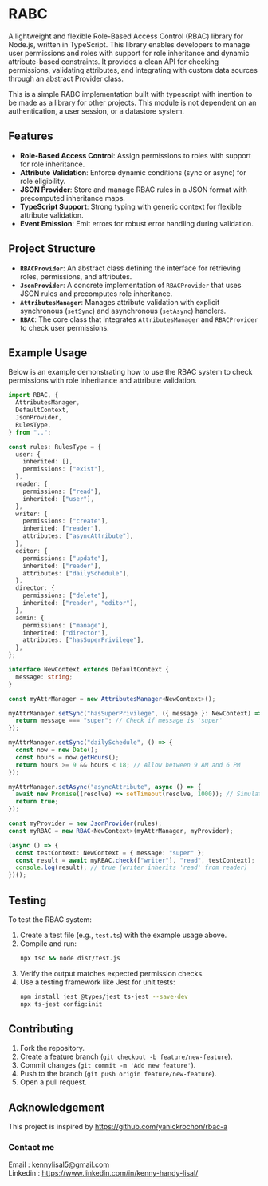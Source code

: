 # RABC

A lightweight and flexible Role-Based Access Control (RBAC) library for Node.js, written in TypeScript. This library enables developers to manage user permissions and roles with support for role inheritance and dynamic attribute-based constraints. It provides a clean API for checking permissions, validating attributes, and integrating with custom data sources through an abstract Provider class.

This is a simple RABC implementation built with typescript with inention to be made as a library for other projects. This module is not dependent on an authentication, a user session, or a datastore system.

## Features

- **Role-Based Access Control**: Assign permissions to roles with support for role inheritance.
- **Attribute Validation**: Enforce dynamic conditions (sync or async) for role eligibility.
- **JSON Provider**: Store and manage RBAC rules in a JSON format with precomputed inheritance maps.
- **TypeScript Support**: Strong typing with generic context for flexible attribute validation.
- **Event Emission**: Emit errors for robust error handling during validation.

## Project Structure

- **`RBACProvider`**: An abstract class defining the interface for retrieving roles, permissions, and attributes.
- **`JsonProvider`**: A concrete implementation of `RBACProvider` that uses JSON rules and precomputes role inheritance.
- **`AttributesManager`**: Manages attribute validation with explicit synchronous (`setSync`) and asynchronous (`setAsync`) handlers.
- **`RBAC`**: The core class that integrates `AttributesManager` and `RBACProvider` to check user permissions.

## Example Usage

Below is an example demonstrating how to use the RBAC system to check permissions with role inheritance and attribute validation.

```typescript
import RBAC, {
  AttributesManager,
  DefaultContext,
  JsonProvider,
  RulesType,
} from "..";

const rules: RulesType = {
  user: {
    inherited: [],
    permissions: ["exist"],
  },
  reader: {
    permissions: ["read"],
    inherited: ["user"],
  },
  writer: {
    permissions: ["create"],
    inherited: ["reader"],
    attributes: ["asyncAttribute"],
  },
  editor: {
    permissions: ["update"],
    inherited: ["reader"],
    attributes: ["dailySchedule"],
  },
  director: {
    permissions: ["delete"],
    inherited: ["reader", "editor"],
  },
  admin: {
    permissions: ["manage"],
    inherited: ["director"],
    attributes: ["hasSuperPrivilege"],
  },
};

interface NewContext extends DefaultContext {
  message: string;
}

const myAttrManager = new AttributesManager<NewContext>();

myAttrManager.setSync("hasSuperPrivilege", ({ message }: NewContext) => {
  return message === "super"; // Check if message is 'super'
});

myAttrManager.setSync("dailySchedule", () => {
  const now = new Date();
  const hours = now.getHours();
  return hours >= 9 && hours < 18; // Allow between 9 AM and 6 PM
});

myAttrManager.setAsync("asyncAttribute", async () => {
  await new Promise((resolve) => setTimeout(resolve, 1000)); // Simulate async check
  return true;
});

const myProvider = new JsonProvider(rules);
const myRBAC = new RBAC<NewContext>(myAttrManager, myProvider);

(async () => {
  const testContext: NewContext = { message: "super" };
  const result = await myRBAC.check(["writer"], "read", testContext);
  console.log(result); // true (writer inherits 'read' from reader)
})();
```

## Testing

To test the RBAC system:

1. Create a test file (e.g., `test.ts`) with the example usage above.
2. Compile and run:
   ```bash
   npx tsc && node dist/test.js
   ```
3. Verify the output matches expected permission checks.
4. Use a testing framework like Jest for unit tests:
   ```bash
   npm install jest @types/jest ts-jest --save-dev
   npx ts-jest config:init
   ```

## Contributing

1. Fork the repository.
2. Create a feature branch (`git checkout -b feature/new-feature`).
3. Commit changes (`git commit -m 'Add new feature'`).
4. Push to the branch (`git push origin feature/new-feature`).
5. Open a pull request.

## Acknowledgement

This project is inspired by https://github.com/yanickrochon/rbac-a

### Contact me

Email : kennylisal5@gmail.com <br>
Linkedin : https://www.linkedin.com/in/kenny-handy-lisal/
